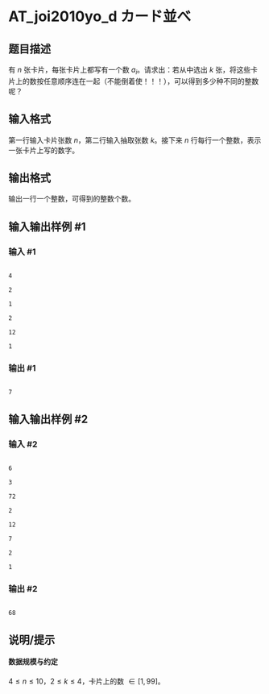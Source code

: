 # AT_joi2010yo_d カード並べ

## 题目描述

有 $n$ 张卡片，每张卡片上都写有一个数 $a_i$。请求出：若从中选出 $k$ 张，将这些卡片上的数按任意顺序连在一起（不能倒着使！！！），可以得到多少种不同的整数呢？

## 输入格式

第一行输入卡片张数 $n$，第二行输入抽取张数 $k$。接下来 $n$ 行每行一个整数，表示一张卡片上写的数字。

## 输出格式

输出一行一个整数，可得到的整数个数。

## 输入输出样例 #1

### 输入 #1

```
4
2
1
2
12
1
```

### 输出 #1

```
7
```

## 输入输出样例 #2

### 输入 #2

```
6
3
72
2
12
7
2
1
```

### 输出 #2

```
68
```

## 说明/提示

#### 数据规模与约定

$4 \le n \le 10$，$2 \le k \le 4$，卡片上的数 $\in [1,99]$。